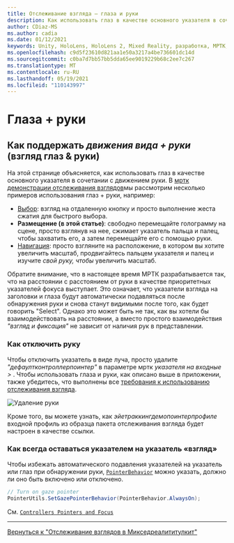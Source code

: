 ```yaml
---
title: Отслеживание взгляда — глаза и руки
description: Как использовать глаз в качестве основного указателя в сочетании с движением руки в МРТК
author: CDiaz-MS
ms.author: cadia
ms.date: 01/12/2021
keywords: Unity, HoloLens, HoloLens 2, Mixed Reality, разработка, МРТК, Эйетраккинг,
ms.openlocfilehash: c9d5f23610d821aa1e50a3217a4be736601dc14d
ms.sourcegitcommit: c0ba7d7bb57bb5dda65ee9019229b68c2ee7c267
ms.translationtype: MT
ms.contentlocale: ru-RU
ms.lasthandoff: 05/19/2021
ms.locfileid: "110143997"
---
```

# <a name="eyes--hand-interaction"></a>Глаза + руки

## <a name="how-to-support-_look--hand-motions_-eye-gaze--hand-gestures"></a>Как поддержать _движения вида + руки_ (взгляд глаз & руки)

На этой странице объясняется, как использовать глаз в качестве основного указателя в сочетании с движением руки.
В [мртк демонстрации отслеживания взглядов](../../example-scenes/eye-tracking-examples-overview.md)мы рассмотрим несколько примеров использования глаз + руки, например:

- [Выбор](eye-tracking-target-selection.md): взгляд на отдаленную кнопку и просто выполнение жеста сжатия для быстрого выбора.
- **Размещение (в этой статье)**: свободно перемещайте голограмму на сцене, просто взглянув на нее, сжимает указатель пальца и палец, чтобы захватить его, а затем перемещайте его с помощью руки.
- [Навигация](eye-tracking-navigation.md): просто взгляните на расположение, в котором вы хотите увеличить масштаб, продвигайтесь пальцем указателя и палец и изучите _свой руку, чтобы_ увеличить масштаб.

Обратите внимание, что в настоящее время МРТК разрабатывается так, что на расстоянии с расстоянием от руки в качестве приоритетных указателей фокуса выступает.
Это означает, что указатели взгляда на заголовки и глаза будут автоматически подавляться после обнаружения руки и снова станут видимыми после того, как будет говорить "Select".
Однако это может быть не так, как вы хотели бы взаимодействовать на расстоянии, а вместо простого взаимодействия _"взгляд и фиксация"_ не зависит от наличия рук в представлении.

### <a name="how-to-disable-the-hand-ray"></a>Как отключить руку

Чтобы отключить указатель в виде луча, просто удалите _"дефаултконтроллерпоинтер"_ в параметре мртк _указателя на входные >_ .
Чтобы использовать глаза и руки, как описано выше в приложении, также убедитесь, что выполнены все [требования к использованию отслеживания взгляда](eye-tracking-basic-setup.md).

![Удаление руки](../../images/eye-tracking/mrtk_setup_removehandray.jpg)

Кроме того, вы можете узнать, как _эйетраккингдемопоинтерпрофиле_ входной профиль из образца пакета отслеживания взгляда будет настроен в качестве ссылки.

### <a name="how-to-keep-gaze-pointer-always-on"></a>Как всегда оставаться указателем на указатель «взгляд»

Чтобы избежать автоматического подавления указателей на указатель или глаз при обнаружении руки, [`PointerBehavior`](xref:Microsoft.MixedReality.Toolkit.Input.PointerBehavior) можно указать, должно ли оно быть включено или отключено.

```c#
// Turn on gaze pointer
PointerUtils.SetGazePointerBehavior(PointerBehavior.AlwaysOn);
```

См. [`Controllers Pointers and Focus`](../../../architecture/controllers-pointers-and-focus.md)

---
[Вернуться к "Отслеживание взглядов в Микседреалититулкит"](eye-tracking-main.md)
